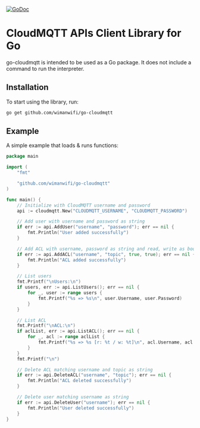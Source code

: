 [![GoDoc](https://godoc.org/github.com/wimanwifi/go-cloudmqtt?status.svg)](https://godoc.org/github.com/wimanwifi/go-cloudmqtt)

# CloudMQTT APIs Client Library for Go

go-cloudmqtt is intended to be used as a Go package. It does not include a command to run the interpreter.

## Installation

To start using the library, run:
```sh
go get github.com/wimanwifi/go-cloudmqtt
```
## Example

A simple example that loads & runs functions:
```go
package main

import (
	"fmt"

	"github.com/wimanwifi/go-cloudmqtt"
)

func main() {
	// Initialize with CloudMQTT username and password
	api := cloudmqtt.New("CLOUDMQTT_USERNAME", "CLOUDMQTT_PASSWORD")

	// Add user with username and password as string
	if err := api.AddUser("username", "password"); err == nil {
		fmt.Println("User added successfully")
	}

	// Add ACL with username, password as string and read, write as bool
	if err := api.AddACL("username", "topic", true, true); err == nil {
		fmt.Println("ACL added successfully")
	}

	// List users
	fmt.Printf("\nUsers:\n")
	if users, err := api.ListUsers(); err == nil {
		for _, user := range users {
			fmt.Printf("%s => %s\n", user.Username, user.Password)
		}
	}

	// List ACL
	fmt.Printf("\nACL:\n")
	if aclList, err := api.ListACL(); err == nil {
		for _, acl := range aclList {
			fmt.Printf("%s => %s [r: %t / w: %t]\n", acl.Username, acl.Topic, acl.Read, acl.Write)
		}
	}
	fmt.Printf("\n")

	// Delete ACL matching username and topic as string
	if err := api.DeleteACL("username", "topic"); err == nil {
		fmt.Println("ACL deleted successfully")
	}

	// Delete user matching username as string
	if err := api.DeleteUser("username"); err == nil {
		fmt.Println("User deleted successfully")
	}
}
```
